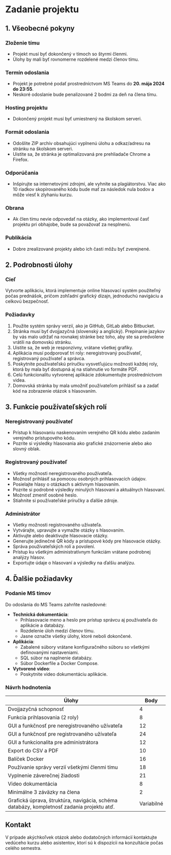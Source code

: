# Zadanie projektu

## 1. Všeobecné pokyny

### Zloženie tímu
- Projekt musí byť dokončený v tímoch so štyrmi členmi.
- Úlohy by mali byť rovnomerne rozdelené medzi členov tímu.

### Termín odoslania
- Projekt je potrebné podať prostredníctvom MS Teams do **20. mája 2024 do 23:55**.
- Neskoré odoslanie bude penalizované 2 bodmi za deň na člena tímu.

### Hosting projektu
- Dokončený projekt musí byť umiestnený na školskom serveri.

### Formát odoslania
- Odošlite ZIP archív obsahujúci vyplnenú úlohu a odkaz/adresu na stránku na školskom serveri.
- Uistite sa, že stránka je optimalizovaná pre prehliadače Chrome a Firefox.

### Odporúčania
- Inšpirujte sa internetovými zdrojmi, ale vyhnite sa plagiátorstvu. Viac ako 10 riadkov skopírovaného kódu bude mať za následok nula bodov a môže viesť k zlyhaniu kurzu.

### Obrana
- Ak člen tímu nevie odpovedať na otázky, ako implementoval časť projektu pri obhajobe, bude sa považovať za nesplnenú.

### Publikácia
- Dobre zrealizované projekty alebo ich časti môžu byť zverejnené.

## 2. Podrobnosti úlohy

### Cieľ
Vytvorte aplikáciu, ktorá implementuje online hlasovací systém použiteľný počas prednášok, pričom zohľadní grafický dizajn, jednoduchú navigáciu a celkovú bezpečnosť.

### Požiadavky
1. Použite systém správy verzií, ako je GitHub, GitLab alebo Bitbucket.
2. Stránka musí byť dvojjazyčná (slovenský a anglický). Prepínanie jazykov by vás malo udržať na rovnakej stránke bez toho, aby ste sa predvolene vrátili na domovskú stránku.
3. Uistite sa, že web je responzívny, vrátane všetkej grafiky.
4. Aplikácia musí podporovať tri roly: neregistrovaný používateľ, registrovaný používateľ a správca.
5. Poskytnite používateľskú príručku vysvetľujúcu možnosti každej roly, ktorá by mala byť dostupná aj na stiahnutie vo formáte PDF.
6. Celú funkcionalitu vytvorenej aplikácie zdokumentujte prostredníctvom videa.
7. Domovská stránka by mala umožniť používateľom prihlásiť sa a zadať kód na zobrazenie otázok s hlasovaním.

## 3. Funkcie používateľských rolí

### Neregistrovaný používateľ
- Prístup k hlasovaniu naskenovaním verejného QR kódu alebo zadaním verejného prístupového kódu.
- Pozrite si výsledky hlasovania ako grafické znázornenie alebo ako slovný oblak.

### Registrovaný používateľ
- Všetky možnosti neregistrovaného používateľa.
- Možnosť prihlásiť sa pomocou osobných prihlasovacích údajov.
- Posielajte hlasy o otázkach s aktívnym hlasovaním.
- Pozrite si podrobné výsledky minulých hlasovaní a aktuálnych hlasovaní.
- Možnosť zmeniť osobné heslo.
- Stiahnite si používateľské príručky a ďalšie zdroje.

### Administrátor
- Všetky možnosti registrovaného užívateľa.
- Vytvárajte, upravujte a vymažte otázky s hlasovaním.
- Aktivujte alebo deaktivujte hlasovacie otázky.
- Generujte jedinečné QR kódy a prístupové kódy pre hlasovacie otázky.
- Správa používateľských rolí a povolení.
- Prístup ku všetkým administratívnym funkciám vrátane podrobnej analýzy hlasov.
- Exportujte údaje o hlasovaní a výsledky na ďalšiu analýzu.

## 4. Ďalšie požiadavky

### Podanie MS tímov
Do odoslania do MS Teams zahrňte nasledovné:
- **Technická dokumentácia**:
   - Prihlasovacie meno a heslo pre prístup správcu aj používateľa do aplikácie a databázy.
   - Rozdelenie úloh medzi členov tímu.
   - Jasne označte všetky úlohy, ktoré neboli dokončené.
- **Aplikácia**:
   - Zabalené súbory vrátane konfiguračného súboru so všetkými definovanými nastaveniami.
   - SQL súbor na naplnenie databázy.
   - Súbor Dockerfile a Docker Compose.
- **Vytvorené video**:
   - Poskytnite video dokumentáciu aplikácie.

### Návrh hodnotenia
Úlohy | Body
--- | ---
Dvojjazyčná schopnosť | 4
Funkcia prihlasovania (2 roly) | 8
GUI a funkčnosť pre neregistrovaného užívateľa | 12
GUI a funkčnosť pre registrovaného užívateľa | 24
GUI a funkcionalita pre administrátora | 12
Export do CSV a PDF | 10
Balíček Docker | 16
Používanie správy verzií všetkými členmi tímu | 18
Vyplnenie záverečnej žiadosti | 21
Video dokumentácia | 8
Minimálne 3 záväzky na člena | 2
Grafická úprava, štruktúra, navigácia, schéma databázy, kompletnosť zadania projektu atď. | Variabilné

## Kontakt
V prípade akýchkoľvek otázok alebo dodatočných informácií kontaktujte vedúceho kurzu alebo asistentov, ktorí sú k dispozícii na konzultácie počas celého semestra.
